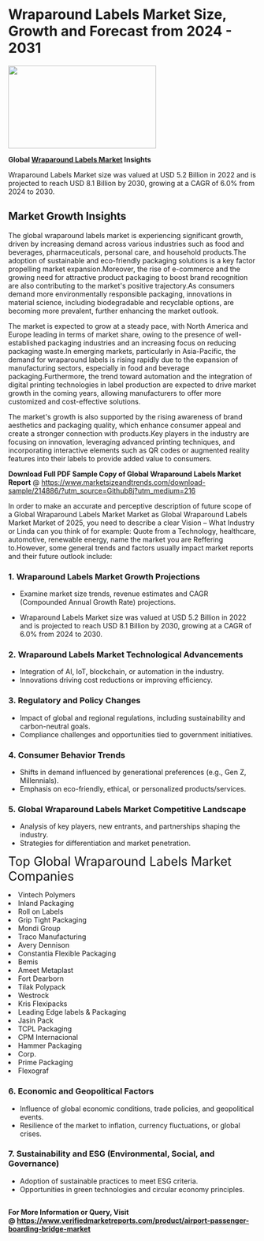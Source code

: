 <H1>Wraparound Labels Market Size, Growth and Forecast from 2024 - 2031</H1><img class="aligncenter size-medium wp-image-584254" src="https://thirdeyenews.in/wp-content/uploads/2024/09/Global-Market-Research-300x168.jpeg" alt="" width="300" height="168" /><p><strong>Global&nbsp;<a href="https://www.marketsizeandtrends.com/download-sample/214886/?utm_source=Github8j?utm_medium=216">Wraparound Labels Market</a> Insights</strong></p><p>Wraparound Labels Market size was valued at USD 5.2 Billion in 2022 and is projected to reach USD 8.1 Billion by 2030, growing at a CAGR of 6.0% from 2024 to 2030.</p><p><h2>Market Growth Insights</h2> <p>The global wraparound labels market is experiencing significant growth, driven by increasing demand across various industries such as food and beverages, pharmaceuticals, personal care, and household products.The adoption of sustainable and eco-friendly packaging solutions is a key factor propelling market expansion.Moreover, the rise of e-commerce and the growing need for attractive product packaging to boost brand recognition are also contributing to the market's positive trajectory.As consumers demand more environmentally responsible packaging, innovations in material science, including biodegradable and recyclable options, are becoming more prevalent, further enhancing the market outlook.</p> <p>The market is expected to grow at a steady pace, with North America and Europe leading in terms of market share, owing to the presence of well-established packaging industries and an increasing focus on reducing packaging waste.In emerging markets, particularly in Asia-Pacific, the demand for wraparound labels is rising rapidly due to the expansion of manufacturing sectors, especially in food and beverage packaging.Furthermore, the trend toward automation and the integration of digital printing technologies in label production are expected to drive market growth in the coming years, allowing manufacturers to offer more customized and cost-effective solutions.</p> <p>The market's growth is also supported by the rising awareness of brand aesthetics and packaging quality, which enhance consumer appeal and create a stronger connection with products.Key players in the industry are focusing on innovation, leveraging advanced printing techniques, and incorporating interactive elements such as QR codes or augmented reality features into their labels to provide added value to consumers.</p> <p><span class=""><strong>Download Full PDF Sample Copy of Global Wraparound Labels Market Report</strong> @ <a href="https://www.marketsizeandtrends.com/download-sample/214886/?utm_source=Github8j?utm_medium=216" target="_blank">https://www.marketsizeandtrends.com/download-sample/214886/?utm_source=Github8j?utm_medium=216</a></span></p><p>In order to make an accurate and perceptive description of future scope of a Global&nbsp;Wraparound Labels Market Market as Global&nbsp;Wraparound Labels Market Market of 2025, you need to describe a clear Vision &ndash; What Industry or Linda can you think of for example: Quote from a Technology, healthcare, automotive, renewable energy, name the market you are Reffering to.However, some general trends and factors usually impact market reports and their future outlook include:</p><h3>1.&nbsp;<strong>Wraparound Labels Market Growth Projections</strong></h3><ul><li>Examine market size trends, revenue estimates and CAGR (Compounded Annual Growth Rate) projections.</li><li><p>Wraparound Labels Market size was valued at USD 5.2 Billion in 2022 and is projected to reach USD 8.1 Billion by 2030, growing at a CAGR of 6.0% from 2024 to 2030.</p></li></ul><h3>2.&nbsp;<strong>Wraparound Labels Market Technological Advancements</strong></h3><ul><li>Integration of AI, IoT, blockchain, or automation in the industry.</li><li>Innovations driving cost reductions or improving efficiency.</li></ul><h3>3.&nbsp;<strong>Regulatory and Policy Changes</strong></h3><ul><li>Impact of global and regional regulations, including sustainability and carbon-neutral goals.</li><li>Compliance challenges and opportunities tied to government initiatives.</li></ul><h3>4.&nbsp;<strong>Consumer Behavior Trends</strong></h3><ul><li>Shifts in demand influenced by generational preferences (e.g., Gen Z, Millennials).</li><li>Emphasis on eco-friendly, ethical, or personalized products/services.</li></ul><h3>5.&nbsp;<strong>Global Wraparound Labels Market Competitive Landscape</strong></h3><ul><li>Analysis of key players, new entrants, and partnerships shaping the industry.</li><li>Strategies for differentiation and market penetration.</li></ul><p data-pm-slice="1 1 []"><span style="color: inherit; font-family: inherit; font-size: 25px;">Top Global Wraparound Labels Market Companies</span></p><div class="" data-test-id=""><p><li>Vintech Polymers</li><li> Inland Packaging</li><li> Roll on Labels</li><li> Grip Tight Packaging</li><li> Mondi Group</li><li> Traco Manufacturing</li><li> Avery Dennison</li><li> Constantia Flexible Packaging</li><li> Bemis</li><li> Ameet Metaplast</li><li> Fort Dearborn</li><li> Tilak Polypack</li><li> Westrock</li><li> Kris Flexipacks</li><li> Leading Edge labels & Packaging</li><li> Jasin Pack</li><li> TCPL Packaging</li><li> CPM Internacional</li><li> Hammer Packaging</li><li> Corp.</li><li> Prime Packaging</li><li> Flexograf</li></p></div><h3>6.&nbsp;<strong>Economic and Geopolitical Factors</strong></h3><ul><li>Influence of global economic conditions, trade policies, and geopolitical events.</li><li>Resilience of the market to inflation, currency fluctuations, or global crises.</li></ul><h3>7.&nbsp;<strong>Sustainability and ESG (Environmental, Social, and Governance)</strong></h3><ul><li>Adoption of sustainable practices to meet ESG criteria.</li><li>Opportunities in green technologies and circular economy principles.</li></ul><h2><strong style="font-size: 14px;">For More Information or Query, Visit @&nbsp;</strong><a style="background-color: #ffffff; font-size: 14px;" href="https://www.marketsizeandtrends.com/report/wraparound-labels-market/" target="_blank">https://www.verifiedmarketreports.com/product/airport-passenger-boarding-bridge-market</a></h2>